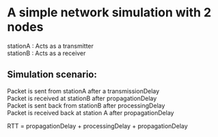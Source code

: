 # A simple network simulation with 2 nodes  
stationA : Acts as a transmitter  
stationB : Acts as a receiver  
## Simulation scenario:  
Packet is sent from stationA after a transmissionDelay  
Packet is received at stationB after propagationDelay  
Packet is sent back from stationB after processingDelay  
Packet is received back at station A after propagationDelay  

RTT = propagationDelay + processingDelay + propagationDelay  
